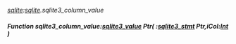 _[sqlite](../../modules/sqlite/sqlite-module.md):[sqlite](../../modules/sqlite/sqlite-module.md).sqlite3\_column\_value_
##### Function sqlite3\_column\_value:[sqlite3_value](../../modules/sqlite/sqlite-sqlite3_value.md) Ptr( :[sqlite3_stmt](../../modules/sqlite/sqlite-sqlite3_stmt.md) Ptr,iCol:[Int](../../modules/wonkey/wonkey-types-int.md) )
